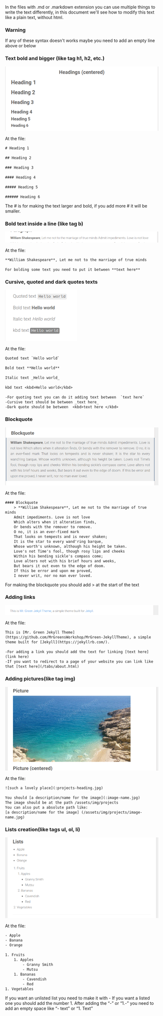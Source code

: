 

In the files with .md or .markdown extension you can use multiple things to write the text differently, in this document we'll see how to modify this text like a plain text, without html.

### Warning

If any of these syntax doesn't works maybe you need to add an empty line above or below

### Text bold and bigger (like tag h1, h2, etc.)

![text](./img-syntax-md/heading.png)

At the file:

    # Heading 1

    ## Heading 2

    ### Heading 3

    #### Heading 4

    ##### Heading 5

    ###### Heading 6

The # is for making the text larger and bold, if you add more # it will be smaller.

### Bold text inside a line (like tag b)

![bold](./img-syntax-md/bold.png)

At the file:

    **William Shakespeare**, Let me not to the marriage of true minds

    For bolding some text you need to put it between **text here** 

### Cursive, quoted and dark quotes texts

![cursive](./img-syntax-md/quote.png)

At the file:

    Quoted text `Hello world`

    Bold text **Hello world**

    Italic text _Hello world_

    kbd text <kbd>Hello world</kbd>

    -For quoting text you can do it adding text between  `text here`
    -Cursive text should be between _text here_
    -Dark quote should be between  <kbd>text here </kbd>

### Blockquote

![blockquote](./img-syntax-md/blockquote.png)

At the file:

	#### Blockquote
        > **William Shakespeare**, Let me not to the marriage of true minds
        Admit impediments. Love is not love
        Which alters when it alteration finds,
        Or bends with the remover to remove.
        O no, it is an ever-fixed mark
        That looks on tempests and is never shaken;
        It is the star to every wand'ring barque,
        Whose worth's unknown, although his height be taken.
        Love's not Time's fool, though rosy lips and cheeks
        Within his bending sickle's compass come;
        Love alters not with his brief hours and weeks,
        But bears it out even to the edge of doom.
        If this be error and upon me proved,
        I never writ, nor no man ever loved.

For making the blockquote you should add > at the start of the text

### Adding links

![links](./img-syntax-md/link.png)

At the file:

    This is [Mr. Green Jekyll Theme] (https://github.com/MrGreensWorkshop/MrGreen-JekyllTheme), a simple theme built for [Jekyll](https://jekyllrb.com/).

    -For adding a link you should add the text for linking [text here](link here)
    -If you want to redirect to a page of your website you can link like that [text here](/tabs/about.html)

### Adding pictures(like tag img) 

![pictures](./img-syntax-md/img.png)

At the file:

 	![such a lovely place](:projects-heading.jpg)

    You should [a description/name for the image](:image-name.jpg)
    The image should be at the path /assets/img/projects
    You can also put a absolute path like:
	[a description/name for the image] (/assets/img/projects/image-name.jpg)

### Lists creation(like tags ul, ol, li)

![lists](./img-syntax-md/lists.png)

At the file:
	
    - Apple
    - Banana
    - Orange

    1. Fruits
        1. Apples
            - Granny Smith
            - Mutsu
        1. Bananas
            - Cavendish
            - Red
    1. Vegetables

If you want an unlisted list you need to make it with -
If you want a listed one you should add the number 1.
	After adding the “-” or “1.-” you need to add an empty space like “- text” or “1. Text”

